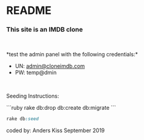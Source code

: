 # README

<h3>This site is an IMDB clone</h3>

<br>

<p>
*test the admin panel with the following credentials:*

- UN: admin@cloneimdb.com
- PW: temp@dmin
</p>

<br>


<p>Seeding Instructions:</p>
```ruby
rake db:drop db:create db:migrate
```

```ruby
rake db:seed
```


coded by:
Anders Kiss
September 2019
